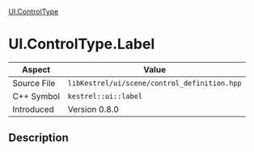 [UI.ControlType](index.md)
# UI.ControlType.Label
| Aspect | Value |
| --- | --- |
| Source File | `libKestrel/ui/scene/control_definition.hpp` |
| C++ Symbol | `kestrel::ui::label` |
| Introduced | Version 0.8.0 |
## Description

